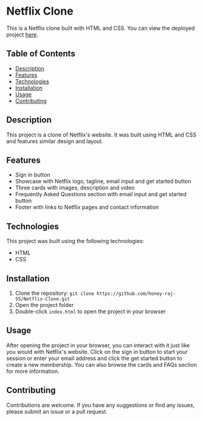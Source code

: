 # Netflix Clone

This is a Netflix clone built with HTML and CSS. You can view the deployed project [here](https://honey-raj-55.github.io/Netflix-Clone/).

## Table of Contents

- [Description](#description)
- [Features](#features)
- [Technologies](#technologies)
- [Installation](#installation)
- [Usage](#usage)
- [Contributing](#contributing)

## Description

This project is a clone of Netflix's website. It was built using HTML and CSS and features similar design and layout. 

## Features

- Sign in button
- Showcase with Netflix logo, tagline, email input and get started button
- Three cards with images, description and video
- Frequently Asked Questions section with email input and get started button
- Footer with links to Netflix pages and contact information

## Technologies

This project was built using the following technologies:

- HTML
- CSS

## Installation

1. Clone the repository: `git clone https://github.com/honey-raj-55/Netflix-Clone.git`
2. Open the project folder
3. Double-click `index.html` to open the project in your browser

## Usage

After opening the project in your browser, you can interact with it just like you would with Netflix's website. Click on the sign in button to start your session or enter your email address and click the get started button to create a new membership. You can also browse the cards and FAQs section for more information.

## Contributing

Contributions are welcome. If you have any suggestions or find any issues, please submit an issue or a pull request.
